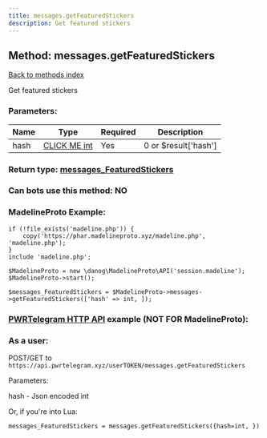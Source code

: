 ```yaml
---
title: messages.getFeaturedStickers
description: Get featured stickers
---
```

## Method: messages.getFeaturedStickers  
[Back to methods index](index.md)


Get featured stickers

### Parameters:

| Name     |    Type       | Required | Description |
|----------|---------------|----------|-------------|
|hash|[CLICK ME int](../types/int.md) | Yes|0 or $result['hash']|


### Return type: [messages\_FeaturedStickers](../types/messages_FeaturedStickers.md)

### Can bots use this method: **NO**


### MadelineProto Example:


```
if (!file_exists('madeline.php')) {
    copy('https://phar.madelineproto.xyz/madeline.php', 'madeline.php');
}
include 'madeline.php';

$MadelineProto = new \danog\MadelineProto\API('session.madeline');
$MadelineProto->start();

$messages_FeaturedStickers = $MadelineProto->messages->getFeaturedStickers(['hash' => int, ]);
```

### [PWRTelegram HTTP API](https://pwrtelegram.xyz) example (NOT FOR MadelineProto):



### As a user:

POST/GET to `https://api.pwrtelegram.xyz/userTOKEN/messages.getFeaturedStickers`

Parameters:

hash - Json encoded int




Or, if you're into Lua:

```
messages_FeaturedStickers = messages.getFeaturedStickers({hash=int, })
```

